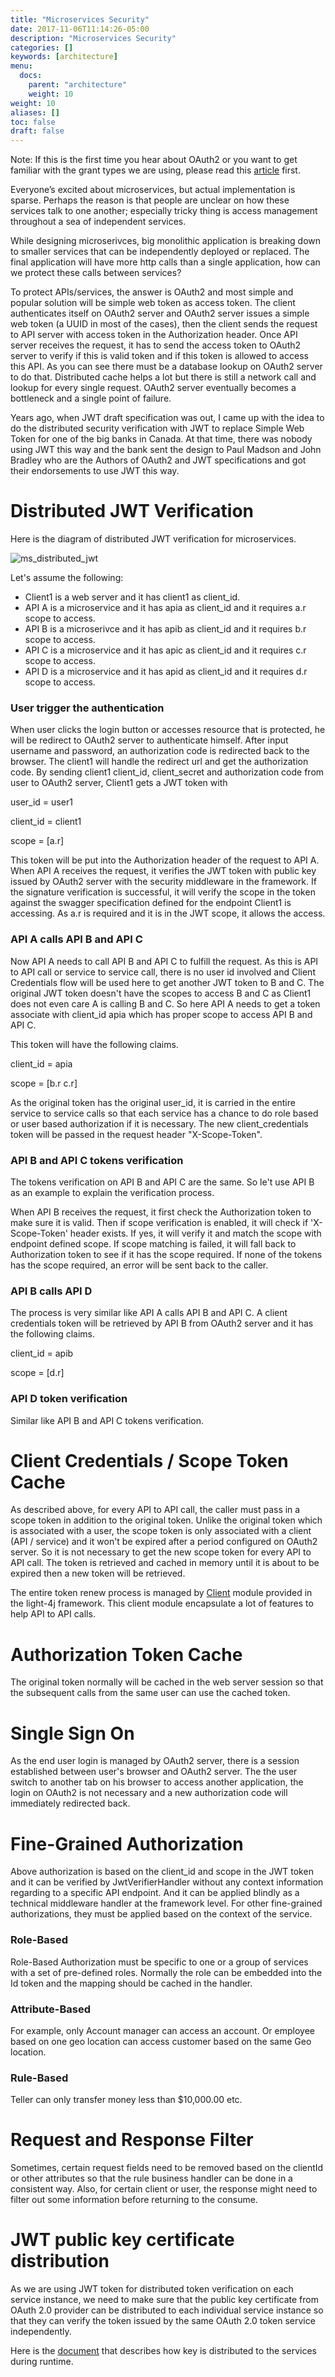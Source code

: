 ```yaml
---
title: "Microservices Security"
date: 2017-11-06T11:14:26-05:00
description: "Microservices Security"
categories: []
keywords: [architecture]
menu:
  docs:
    parent: "architecture"
    weight: 10
weight: 10
aliases: []
toc: false
draft: false
---
```



Note: If this is the first time you hear about OAuth2 or you want to get familiar with
the grant types we are using, please read this 
[article](https://github.com/networknt/light-oauth2/wiki/OAuth2-Introduction) first.

Everyone’s excited about microservices, but actual implementation is sparse. Perhaps the
reason is that people are unclear on how these services talk to one another; especially 
tricky thing is access management throughout a sea of independent services.

While designing microserivces, big monolithic application is breaking down to smaller
services that can be independently deployed or replaced. The final application will have
more http calls than a single application, how can we protect these calls between services?

To protect APIs/services, the answer is OAuth2 and most simple and popular solution will be
simple web token as access token. The client authenticates itself on OAuth2 server and OAuth2
server issues
a simple web token (a UUID in most of the cases), then the client sends the request to API
server with access token in the Authorization header. Once API server receives the request,
it has to send the access token to OAuth2 server to verify if this is valid token and if
this token is allowed to access this API. As you can see there must be a database lookup on
OAuth2 server to do that. Distributed cache helps a lot but there is still a network call and
lookup for every single request. OAuth2 server eventually becomes a bottleneck and a single 
point of failure.

Years ago, when JWT draft specification was out, I came up with the idea to do the
distributed security verification with JWT to replace Simple Web Token for one of the big
banks in Canada. At that time, there was nobody using JWT this way and the bank sent the design to
Paul Madson and John Bradley who are the Authors of OAuth2 and JWT specifications and got
their endorsements to use JWT this way.

# Distributed JWT Verification

Here is the diagram of distributed JWT verification for microservices.

![ms_distributed_jwt](/images/ms_distributed_jwt.png)



Let's assume the following:

* Client1 is a web server and it has client1 as client_id.
* API A is a microservice and it has apia as client_id and it requires a.r scope to access.
* API B is a microserivce and it has apib as client_id and it requires b.r scope to access.
* API C is a microservice and it has apic as client_id and it requires c.r scope to access.
* API D is a microservice and it has apid as client_id and it requires d.r scope to access.

### User trigger the authentication

When user clicks the login button or accesses resource that is protected, he will be
redirect to OAuth2 server to authenticate himself. After input username and password, an
authorization code is redirected back to the browser. The client1 will handle the redirect
url and get the authorization code. By sending client1 client_id, client_secret and
authorization code from user to OAuth2 server, Client1 gets a JWT token with

user_id = user1

client_id = client1

scope = [a.r]

This token will be put into the Authorization header of the request to API A. When API A
receives the request, it verifies the JWT token with public key issued by OAuth2 server with
the security middleware in the framework. If the signature verification is successful, it
will verify the scope in the token against the swagger specification defined for the
endpoint Client1 is accessing. As a.r is required and it is in the JWT scope, it allows
the access.

### API A calls API B and API C

Now API A needs to call API B and API C to fulfill the request. As this is API to API call or
service to service call, there is no user id involved and Client Credentials flow will be
used here to get another JWT token to B and C. The original JWT token doesn't have the scopes
to access B and C as Client1 does not even care A is calling B and C. So here API A needs to
get a token associate with client_id apia which has proper scope to access API B and API C.

This token will have the following claims.

client_id = apia

scope = [b.r c.r]

As the original token has the original user_id, it is carried in the entire service to service
calls so that each service has a chance to do role based or user based authorization if it is
necessary. The new client_credentials token will be passed in the request header "X-Scope-Token".

### API B and API C tokens verification

The tokens verification on API B and API C are the same. So le't use API B as an example to
explain the verification process.

When API B receives the request, it first check the Authorization token to make sure it is valid. Then
if scope verification is enabled, it will check if 'X-Scope-Token' header exists. If yes, it will verify
it and match the scope with endpoint defined scope. If scope matching is failed, it will fall back
to Authorization token to see if it has the scope required. If none of the tokens has the scope required,
an error will be sent back to the caller.

### API B calls API D

The process is very similar like API A calls API B and API C. A client credentials token will be
retrieved by API B from OAuth2 server and it has the following claims.

client_id = apib

scope = [d.r]

### API D token verification

Similar like API B and API C tokens verification.


# Client Credentials / Scope Token Cache

As described above, for every API to API call, the caller must pass in a scope token in addition to
the original token. Unlike the original token which is associated with a user, the scope token is only
associated with a client (API / service) and it won't be expired after a period configured on OAuth2
server. So it is not necessary to get the new scope token for every API to API call. The token is
retrieved and cached in memory until it is about to be expired then a new token will be retrieved.

The entire token renew process is managed
by [Client](https://networknt.github.io/light-4j/other/client/) module provided in the light-4j
framework. This client module encapsulate a lot of features to help API to API calls.

# Authorization Token Cache

The original token normally will be cached in the web server session so that the subsequent calls
from the same user can use the cached token.

# Single Sign On

As the end user login is managed by OAuth2 server, there is a session established between user's
browser and OAuth2 server. The the user switch to another tab on his browser to access another
application, the login on OAuth2 is not necessary and a new authorization code will immediately
redirected back.


# Fine-Grained Authorization

Above authorization is based on the client_id and scope in the JWT token and it can be verified by 
JwtVerifierHandler without any context information regarding to a specific API endpoint. And it can
be applied blindly as a technical middleware handler at the framework level. For other fine-grained
authorizations, they must be applied based on the context of the service. 

### Role-Based 

Role-Based Authorization must be specific to one or a group of services with a set of pre-defined
roles. Normally the role can be embedded into the Id token and the mapping should be cached in the
handler.

### Attribute-Based
 
For example, only Account manager can access an account. Or employee based on one geo location can
access customer based on the same Geo location.

### Rule-Based

Teller can only transfer money less than $10,000.00 etc.


# Request and Response Filter

Sometimes, certain request fields need to be removed based on the clientId or other attributes so that
the rule business handler can be done in a consistent way. Also, for certain client or user, the
response might need to filter out some information before returning to the consume. 

# JWT public key certificate distribution

As we are using JWT token for distributed token verification on each service instance, we need to make
sure that the public key certificate from OAuth 2.0 provider can be distributed to each individual
service instance so that they can verify the token issued by the same OAuth 2.0 token service independently.

Here is the [document](https://networknt.github.io/light-4j/architecture/key-distribution/) that describes how key is distributed to the services during runtime.  
